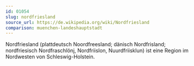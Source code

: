 ```yaml
---
id: 01054
slug: nordfriesland
source_url: https://de.wikipedia.org/wiki/Nordfriesland
comparison: muenchen-landeshauptstadt
---
```


Nordfriesland (plattdeutsch Noordfreesland; dänisch Nordfrisland; nordfriesisch Nordfraschlönj, Nordfriislon, Nuurdfriisklun) ist eine Region im Nordwesten von Schleswig-Holstein.
